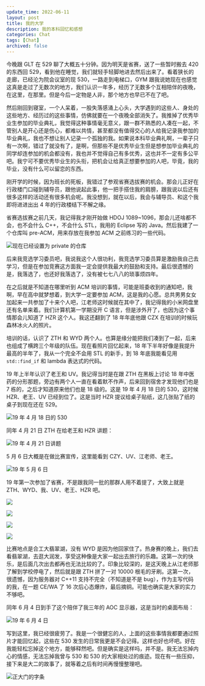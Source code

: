```yaml
---
update_time: 2022-06-11
layout: post
title: 我的大学
description: 我的本科回忆和感想
categories: Chat
tags: [Chat]
archived: false
---
```


今晚跟 GLT 在 529 聊了大概五十分钟。因为明天是省赛，送了一些暂时搬去 420 的东西回 529，看到他在睡觉，我们就轻手轻脚地进去然后出来了。看着狭长的走廊，已经沦为院会议室的现 530，一路走到电梯口，GYM 跟我说她现在也感觉这真是走过了无数次的地方，我们认识一年多，经历了无数多个互相陪伴的夜晚，在这里，在那里。但是今后一定物是人非，那个地方也早已不在了吧。

然后刚回到寝室，一个人呆着，一股失落感涌上心头，大学遇到的这些人、身处的这些地方、经历过的这些事情，仿佛就要在一个夜晚全部消失了。我推掉了优秀毕业生参加的毕业典礼，我觉得这种事情毫无意义，跟一群不熟悉的人凑在一起，不管别人是开心还是伤心，都难以共情，甚至都没有值得交心的人给我记录我参加的毕业典礼，我也不想让别人记录一个孤独的我。如果说本科毕业典礼啊，一辈子只有一次啊，错过了就没有了，是啊，但那些不是优秀毕业生但是想参加毕业典礼的同学却连参加的机会都没有，我也并不觉得自己有多优秀，这也并不一定有多公平吧。我宁可不要优秀毕业生的头衔，把机会让给真正想要参加的人吧，毕竟，我的毕业，没有什么可以留恋的东西。

刚开学的时候，因为班长的死板，我错过了参观省赛选拔赛的机会。那会儿正好在行政楼门口碰到辅导员，跟他说起此事，他一把手搭住我的肩膀，跟我说以后还有很多这样的活动还有很多机会呢。我没想到，就在以后，我会与辅导员、和这个我即将进进出出 4 年的行政楼结下不解之缘。

省赛选拔赛之前几天，我记得我才刚开始做 HDOJ 1089~1096，那会儿还啥都不会，也不会什么 C++，不会什么 STL，我用的 Eclipse 写的 Java。然后我建了一个仓库叫 pre-ACM，用来存放在我参加 ACM 之前练习的一些代码。

![现在已经设置为 private 的仓库](/images/posts/my-university/QQ20220611-233839@2x.png)

后来我竞选学习委员吧，我说我这个人很功利，我竞选学习委员算是激励我自己去学习，但是在参加竞赛这方面我一定会提供我最大的鼓励和支持。最后很遗憾的是，我落选了，也还好我落选了，没有被七七八八的琐事烦四年。

在之后就是不知道在哪里听到 ACM 培训的事情，可能是班委收到的通知吧，我啊，早在高中就梦想着，到大学一定要参加 ACM，这是我的心愿。总共男男女女加起来一共参加了十来个人吧，江老师这时候就在其中了，我记得我的小米网盘里还有名单来着。我们计算机第一学期没开 C 语言，但是涉外开了，也因为这个事情那会儿知道了 HZR 这个人。我这还翻到了 18 年年底他跟 CZX 在培训的时候玩森林冰火人的照片。

培训的话，认识了 ZTH 和 WYD 两个人。也算是缘分能把我们凑到了一起，后来也组成了横跨三个年级的队伍。现在看照片回忆起来，18 年下半年好像是我提升最高的半年了，我从一个完全不会用 STL 的新手，到 18 年底我能看见用 `std::find_if` 和 lambda 表达式的代码。

19 年上半年认识了老王和 UV。我记得当时是在跟 ZTH 在黑板上讨论 18 年中医药的分形那题，旁边有两个人一直在看着默不作声，后来回到宿舍才发现他们也是 7 栋的，之后才知道原来他们也是 18 级的。这是 19 年 4 月 18 日的 530，这时候 HZR、老王、UV 已经到位了。这是当时 HZR 提议给桌子贴纸，这几张贴了纸的桌子到现在还在 529。

![19 年 4 月 18 日的 530](/images/posts/my-university/IMG_20190418_134304.jpeg)

同年 4 月 21 日 ZTH 在给老王和 HZR 讲题：

![19 年 4 月 21 日讲题](/images/posts/my-university/IMG_20190421_144150.jpeg)

5 月 6 日大概是在做比赛宣传，这里能看到 CZY、UV、江老师、老王。

![19 年 5 月 6 日](/images/posts/my-university/IMG_20190506_195848.jpeg)

19 年第一次参加了省赛，不是跟我同一批的那群人用不着提了，大致上就是 ZTH、WYD、我、UV、老王、HZR 吧。

![](/images/posts/my-university/IMG_20190518_075359.jpeg)

![](/images/posts/my-university/IMG_20190518_093315.jpeg)

![](/images/posts/my-university/IMG_20190518_093450.jpeg)

![](/images/posts/my-university/IMG_20190518_102646.jpeg)

比赛地点是合工大翡翠湖，没有 WYD 是因为他回家住了。热身赛的晚上，我们去看翡翠湖，去逛大润发，享受这种像是大家一起出去旅行的乐趣。这第一次的快乐，是后面几次出去都再也无法比较的了。印象比较深的，是这天晚上从江老师那了解到学校停电了，然后就是跟 ZTH 拼了一对 10000 根毛的牙刷。这第一次，很遗憾，因为服务器对 C++11 支持不完全（不知道是不是 bug），作为主写代码的我，在一题 CE/WA 了 16 次后心态爆炸，最后摘铜。可能也确实是大家的实力不够吧。

同年 6 月 4 日到手了这个陪伴了我三年的 AOC 显示器，这是当时的桌面布局：

![19 年 6 月 4 日](/images/posts/my-university/IMG_20190604_131326.jpeg)

写到这里，我已经很疲劳了。我是一个很健忘的人，上面的这些事情我都要通过照片才能回忆起，这些在 530 发生的日常我更是不会记得。这样也好也坏吧。好在我能轻松忘掉这个地方，能够释然吧。但是确实是这样吗，并不是。我无法忘掉内心的情感，无法忘掉我曾与 530 和 530 的大家相处过的痕迹。现在有一些压抑，接下来是大二的故事了，就等着之后有时间再慢慢整理吧。

![正大门的字条](/images/posts/my-university/IMG_20190628_215139.jpeg)

